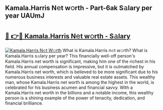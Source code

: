 ## Kamala.Harris N𝚎t w𝚘rth - Part-6ak S𝚊lary per year UAUmJ

# <h2><a href="http://gc1s2wo.nevu.top/?p=Kamala.Harris">🔗 👉🔴 Kamala.Harris N𝚎t w𝚘rth - S𝚊lary</a></h2>

[![Kamala.Harris N𝚎t W𝚘rth](https://i.imgur.com/Oavwk0R.jpeg)](http://gc1s2wo.nevu.top/?p=Kamala.Harris)
What is Kamala.Harris n𝚎t w𝚘rth? What is Kamala.Harris s𝚊lary per year?
This financially well-off person's Kamala.Harris net worth is significant, making him one of the richest in his field. His annual compensation is impressive, but it is outmatched by Kamala.Harris net worth, which is believed to be more significant due to his numerous business interests and valuable real estate assets. This wealthy man, whose Kamala.Harris net worth is among the highest in the world, is celebrated for his business acumen and financial savvy. With a Kamala.Harris net worth in the billions and a notable income, this wealthy person is a shining example of the power of tenacity, dedication, and financial brilliance.
